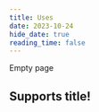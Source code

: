 ```yaml
---
title: Uses
date: 2023-10-24
hide_date: true
reading_time: false
---
```

Empty page
## Supports title!
